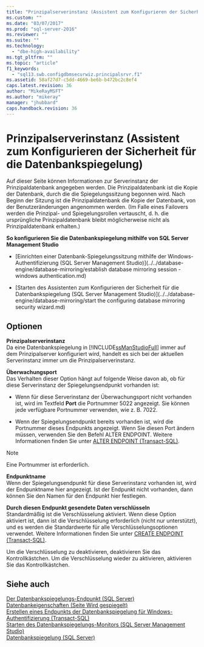 ```yaml
---
title: "Prinzipalserverinstanz (Assistent zum Konfigurieren der Sicherheit f&#252;r die Datenbankspiegelung) | Microsoft Docs"
ms.custom: ""
ms.date: "03/07/2017"
ms.prod: "sql-server-2016"
ms.reviewer: ""
ms.suite: ""
ms.technology: 
  - "dbe-high-availability"
ms.tgt_pltfrm: ""
ms.topic: "article"
f1_keywords: 
  - "sql13.swb.configdbmsecurwiz.principalsrvr.f1"
ms.assetid: 58af27d7-c5dd-4669-be6b-b472bc2c8ef4
caps.latest.revision: 36
author: "MikeRayMSFT"
ms.author: "mikeray"
manager: "jhubbard"
caps.handback.revision: 36
---
```

# Prinzipalserverinstanz (Assistent zum Konfigurieren der Sicherheit f&#252;r die Datenbankspiegelung)
  Auf dieser Seite können Informationen zur Serverinstanz der Prinzipaldatenbank angegeben werden. Die Prinzipaldatenbank ist die Kopie der Datenbank, durch die die Spiegelungssitzung begonnen wird. Nach Beginn der Sitzung ist die Prinzipaldatenbank die Kopie der Datenbank, von der Benutzeränderungen angenommen werden. (Im Falle eines Failovers werden die Prinzipal- und Spiegelungsrollen vertauscht, d. h. die ursprüngliche Prinzipaldatenbank bleibt möglicherweise nicht als Prinzipaldatenbank erhalten.)  
  
 **So konfigurieren Sie die Datenbankspiegelung mithilfe von SQL Server Management Studio**  
  
-   [Einrichten einer Datenbank-Spiegelungssitzung mithilfe der Windows-Authentifizierung &#40;SQL Server Management Studio&#41;](../../database-engine/database-mirroring/establish database mirroring session - windows authentication.md)  
  
-   [Starten des Assistenten zum Konfigurieren der Sicherheit für die Datenbankspiegelung &#40;SQL Server Management Studio&#41;](../../database-engine/database-mirroring/start the configuring database mirroring security wizard.md)  
  
## Optionen  
 **Prinzipalserverinstanz**  
 Da eine Datenbankspiegelung in [!INCLUDE[ssManStudioFull](../../includes/ssmanstudiofull-md.md)] immer auf dem Prinzipalserver konfiguriert wird, handelt es sich bei der aktuellen Serverinstanz immer um die Prinzipalserverinstanz.  
  
 **Überwachungsport**  
 Das Verhalten dieser Option hängt auf folgende Weise davon ab, ob für diese Serverinstanz der Spiegelungsendpunkt vorhanden ist:  
  
-   Wenn für diese Serverinstanz der Überwachungsport nicht vorhanden ist, wird im Textfeld **Port** die Portnummer 5022 angezeigt. Sie können jede verfügbare Portnummer verwenden, wie z. B. 7022.  
  
-   Wenn der Spiegelungsendpunkt bereits vorhanden ist, wird die Portnummer dieses Endpunkts angezeigt. Wenn Sie diesen Port ändern müssen, verwenden Sie den Befehl ALTER ENDPOINT. Weitere Informationen finden Sie unter [ALTER ENDPOINT &#40;Transact-SQL&#41;](../../t-sql/statements/alter-endpoint-transact-sql.md).  
  
> [!NOTE]  
>  Eine Portnummer ist erforderlich.  
  
 **Endpunktname**  
 Wenn der Spiegelungsendpunkt für diese Serverinstanz vorhanden ist, wird der Endpunktname hier angezeigt. Ist der Endpunkt nicht vorhanden, dann können Sie den Namen für den Endpunkt hier festlegen.  
  
 **Durch diesen Endpunkt gesendete Daten verschlüsseln**  
 Standardmäßig ist die Verschlüsselung aktiviert. Wenn diese Option aktiviert ist, dann ist die Verschlüsselung erforderlich (nicht nur unterstützt), und es werden die Standardwerte für alle Verschlüsselungsoptionen verwendet. Weitere Informationen finden Sie unter [CREATE ENDPOINT &#40;Transact-SQL&#41;](../../t-sql/statements/create-endpoint-transact-sql.md).  
  
 Um die Verschlüsselung zu deaktivieren, deaktivieren Sie das Kontrollkästchen. Um die Verschlüsselung wieder zu aktivieren, aktivieren Sie das Kontrollkästchen.  
  
## Siehe auch  
 [Der Datenbankspiegelungs-Endpunkt &#40;SQL Server&#41;](../../database-engine/database-mirroring/the-database-mirroring-endpoint-sql-server.md)   
 [Datenbankeigenschaften &#40;Seite Wird gespiegelt&#41;](../../relational-databases/databases/database-properties-mirroring-page.md)   
 [Erstellen eines Endpunkts der Datenbankspiegelung für Windows-Authentifizierung &#40;Transact-SQL&#41;](../../database-engine/database-mirroring/create-a-database-mirroring-endpoint-for-windows-authentication-transact-sql.md)   
 [Starten des Datenbankspiegelungs-Monitors &#40;SQL Server Management Studio&#41;](../../database-engine/database-mirroring/start-database-mirroring-monitor-sql-server-management-studio.md)   
 [Datenbankspiegelung &#40;SQL Server&#41;](../../database-engine/database-mirroring/database-mirroring-sql-server.md)  
  
  